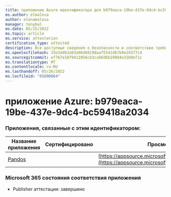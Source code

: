 ```yaml
---
title: приложение Azure идентификатора для b979eaca-19be-437e-9dc4-bc59418a2034
ms.author: elmalova
author: elenamalova
manager: tonybal
ms.date: 05/25/2022
ms.topic: article
ms.service: attestation
certification_type: attested
description: Все доступные сведения о безопасности и соответствии требованиям для b979eaca-19be-437e-9dc4-bc59418a2034.
ms.openlocfilehash: 33e3ddb3a93a96d68198aaf5541d67b9e29377c4
ms.sourcegitcommit: ef767e1079411056cb3ca86d6b29084e31b0ef1c
ms.translationtype: MT
ms.contentlocale: ru-RU
ms.lasthandoff: 05/26/2022
ms.locfileid: "65690064"
---
```

# <a name="azure-app-id-b979eaca-19be-437e-9dc4-bc59418a2034"></a>приложение Azure: b979eaca-19be-437e-9dc4-bc59418a2034


### <a name="apps-associated-with-this-id"></a>Приложения, связанные с этим идентификатором:
| **Название приложения** | **Сертифицировано** | **Просмотр в AppSource** |
|--------------|---------------|-----------------------|
| [Pandos](../forward/WA200003534.md) |  | [https://appsource.microsoft.com/product/office/WA200003534](https://appsource.microsoft.com/product/office/WA200003534) |

### <a name="microsoft-365-app-compliance-status"></a>Microsoft 365 состояния соответствия приложения
- Publisher аттестации: завершено
